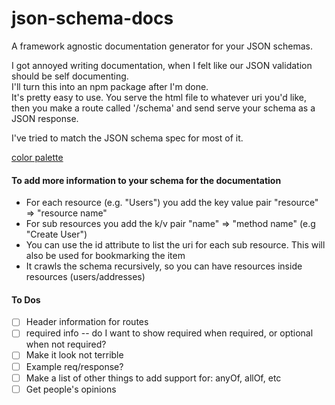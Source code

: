 # json-schema-docs
A framework agnostic documentation generator for your JSON schemas.

I got annoyed writing documentation, when I felt like our JSON validation should be self documenting.  
I'll turn this into an npm package after I'm done.  
It's pretty easy to use. You serve the html file to whatever uri you'd like, then you make a route called '/schema' and send serve your schema as a JSON response.  

I've tried to match the JSON schema spec for most of it.

[color palette](http://paletton.com/#uid=13x0u0kktl7Xh3pEkaI5tyV00Kh)

#### To add more information to your schema for the documentation
- For each resource (e.g. "Users") you add the key value pair "resource" => "resource name"
- For sub resources you add the k/v pair "name" => "method name" (e.g "Create User")
- You can use the id attribute to list the uri for each sub resource. This will also be used for bookmarking the item
- It crawls the schema recursively, so you can have resources inside resources (users/addresses)

#### To Dos
- [ ] Header information for routes
- [ ] required info -- do I want to show required when required, or optional when not required?
- [ ] Make it look not terrible
- [ ] Example req/response?
- [ ] Make a list of other things to add support for: anyOf, allOf, etc
- [ ] Get people's opinions
